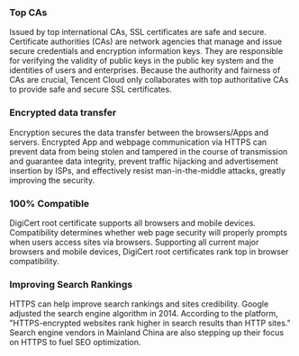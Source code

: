 ### Top CAs
Issued by top international CAs, SSL certificates are safe and secure.
Certificate authorities (CAs) are network agencies that manage and issue secure credentials and encryption information keys. They are responsible for verifying the validity of public keys in the public key system and the identities of users and enterprises. Because the authority and fairness of CAs are crucial, Tencent Cloud only collaborates with top authoritative CAs to provide safe and secure SSL certificates.

### Encrypted data transfer
Encryption secures the data transfer between the browsers/Apps and servers.
Encrypted App and webpage communication via HTTPS can prevent data from being stolen and tampered in the course of transmission and guarantee data integrity, prevent traffic hijacking and advertisement insertion by ISPs, and effectively resist man-in-the-middle attacks, greatly improving the security.

### 100% Compatible
DigiCert root certificate supports all browsers and mobile devices.
Compatibility determines whether web page security will properly prompts when users access sites via browsers. Supporting all current major browsers and mobile devices, DigiCert root certificates rank top in browser compatibility.

### Improving Search Rankings
HTTPS can help improve search rankings and sites credibility.
Google adjusted the search engine algorithm in 2014. According to the platform, "HTTPS-encrypted websites rank higher in search results than HTTP sites." Search engine vendors in Mainland China are also stepping up their focus on HTTPS to fuel SEO optimization.
